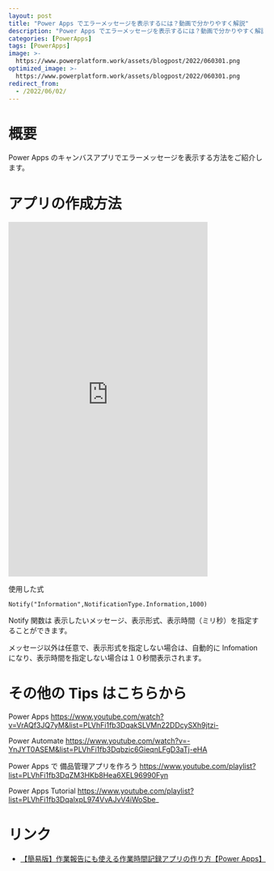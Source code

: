 ```yaml
---
layout: post
title: "Power Apps でエラーメッセージを表示するには？動画で分かりやすく解説"
description: "Power Apps でエラーメッセージを表示するには？動画で分かりやすく解説"
categories: [PowerApps]
tags: [PowerApps]
image: >-
  https://www.powerplatform.work/assets/blogpost/2022/060301.png
optimized_image: >-
  https://www.powerplatform.work/assets/blogpost/2022/060301.png
redirect_from:
  - /2022/06/02/
---
```



#  概要

Power Apps のキャンバスアプリでエラーメッセージを表示する方法をご紹介します。


# アプリの作成方法

<iframe width="394" height="701" src="https://www.youtube.com/embed/fOwlXCmnIws" title="YouTube video player" frameborder="0" allow="accelerometer; autoplay; clipboard-write; encrypted-media; gyroscope; picture-in-picture" allowfullscreen></iframe>


使用した式

```
Notify("Information",NotificationType.Information,1000)
```

Notify 関数は 表示したいメッセージ、表示形式、表示時間（ミリ秒）を指定することができます。

メッセージ以外は任意で、表示形式を指定しない場合は、自動的に Infomation になり、表示時間を指定しない場合は１０秒間表示されます。



# その他の Tips はこちらから

Power Apps
https://www.youtube.com/watch?v=VrAQf3JQ7yM&list=PLVhFi1fb3DqakSLVMn22DDcySXh9jtzi- 

Power Automate
https://www.youtube.com/watch?v=-YnJYT0ASEM&list=PLVhFi1fb3Dqbzic6GieqnLFgD3aTj-eHA

Power Apps で 備品管理アプリを作ろう
https://www.youtube.com/playlist?list=PLVhFi1fb3DqZM3HKb8Hea6XEL96990Fyn

Power Apps Tutorial
https://www.youtube.com/playlist?list=PLVhFi1fb3DqalxpL974VvAJvV4iWoSbe_

# リンク


- [【簡易版】作業報告にも使える作業時間記録アプリの作り方【Power Apps】](https://www.youtube.com/watch?v=Urcx_jQ4i50)
